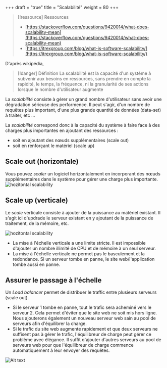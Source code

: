 +++
draft = "true"
title = "Scalabilité"
weight = 80
+++

> [!ressource] Ressources
> - [https://stackoverflow.com/questions/9420014/what-does-scalability-mean](https://stackoverflow.com/questions/9420014/what-does-scalability-mean)
> - [https://itrexgroup.com/blog/what-is-software-scalability/](https://itrexgroup.com/blog/what-is-software-scalability/)


D'après wikipédia, 

> [!danger] Définition
>  La scalabilité est la capacité d'un système à subvenir aux besoins en ressources, sans prendre en compte la rapidité, le temps, la fréquence, ni la granularité de ses actions lorsque le nombre d'utilisateur augmente

La *scalabilité* consiste à gérer un grand nombre d'utilisateur sans avoir une dégradation sérieuse des performence. Il peut s'agir, d'un nombre de requêtes plus important, d'une plus grande quantité de données (data-set) à traiter, etc ...

La *scalabilité* correspond donc à la capacité du système à faire face à des charges plus importantes en ajoutant des ressources :
- soit en ajoutant des nœuds supplémentaires (scale out)
- soit en renforçant le matériel (scale up)

## Scale out (horizontale)
Vous pouvez *scaler* un logiciel horizontalement en incorporant des nœuds supplémentaires dans le système pour gérer une charge plus importante.
![hozitontal scalability](../images/scalability1.png)

## Scale up (verticale)
Le *scale* verticale consiste à ajouter de la puissance au matériel existant. Il s'agit ici d'updrade le serveur existant en y ajoutant de la puissance de traitement, de la mémoire, etc.

![hozitontal scalability](../images/scalability2.png)

- La mise à l'échelle verticale a une limite stricte. Il est impossible d'ajouter un nombre illimité de CPU et de mémoire à un seul serveur.
- La mise à l'échelle verticale ne permet pas le basculement et la redondance. Si un serveur tombe en panne, le site web/l'application tombe aussi en panne.

## Assurer le passage à l'échelle
Un *Load balancer* permet de distribuer le traffic entre plusieurs serveurs (scale out). 
- Si le serveur 1 tombe en panne, tout le trafic sera acheminé vers le serveur 2. Cela permet d'éviter que le site web ne soit mis hors ligne. Nous ajouterons également un nouveau serveur web sain au pool de serveurs afin d'équilibrer la charge.
- Si le trafic du site web augmente rapidement et que deux serveurs ne suffisent pas à gérer le trafic, l'équilibreur de charge peut gérer ce problème avec élégance. Il suffit d'ajouter d'autres serveurs au pool de serveurs web pour que l'équilibreur de charge commence automatiquement à leur envoyer des requêtes.

![Alt text](../images/loadbalancer.png?width=20pc)
